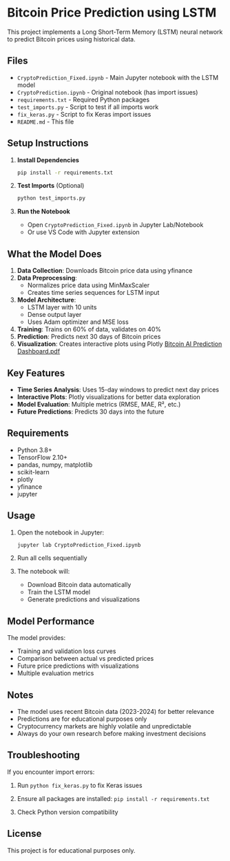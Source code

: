 # Bitcoin Price Prediction using LSTM

This project implements a Long Short-Term Memory (LSTM) neural network to predict Bitcoin prices using historical data.

## Files

- `CryptoPrediction_Fixed.ipynb` - Main Jupyter notebook with the LSTM model
- `CryptoPrediction.ipynb` - Original notebook (has import issues)
- `requirements.txt` - Required Python packages
- `test_imports.py` - Script to test if all imports work
- `fix_keras.py` - Script to fix Keras import issues
- `README.md` - This file

## Setup Instructions

1. **Install Dependencies**
   ```bash
   pip install -r requirements.txt
   ```

2. **Test Imports** (Optional)
   ```bash
   python test_imports.py
   ```

3. **Run the Notebook**
   - Open `CryptoPrediction_Fixed.ipynb` in Jupyter Lab/Notebook
   - Or use VS Code with Jupyter extension

## What the Model Does

1. **Data Collection**: Downloads Bitcoin price data using yfinance
2. **Data Preprocessing**: 
   - Normalizes price data using MinMaxScaler
   - Creates time series sequences for LSTM input
3. **Model Architecture**:
   - LSTM layer with 10 units
   - Dense output layer
   - Uses Adam optimizer and MSE loss
4. **Training**: Trains on 60% of data, validates on 40%
5. **Prediction**: Predicts next 30 days of Bitcoin prices
6. **Visualization**: Creates interactive plots using Plotly
   [Bitcoin AI Prediction Dashboard.pdf](https://github.com/user-attachments/files/23139652/Bitcoin.AI.Prediction.Dashboard.pdf)

## Key Features

- **Time Series Analysis**: Uses 15-day windows to predict next day prices
- **Interactive Plots**: Plotly visualizations for better data exploration
- **Model Evaluation**: Multiple metrics (RMSE, MAE, R², etc.)
- **Future Predictions**: Predicts 30 days into the future

## Requirements

- Python 3.8+
- TensorFlow 2.10+
- pandas, numpy, matplotlib
- scikit-learn
- plotly
- yfinance
- jupyter

## Usage

1. Open the notebook in Jupyter:
   ```bash
   jupyter lab CryptoPrediction_Fixed.ipynb
   ```

2. Run all cells sequentially

3. The notebook will:
   - Download Bitcoin data automatically
   - Train the LSTM model
   - Generate predictions and visualizations

## Model Performance

The model provides:
- Training and validation loss curves
- Comparison between actual vs predicted prices
- Future price predictions with visualizations
- Multiple evaluation metrics

## Notes

- The model uses recent Bitcoin data (2023-2024) for better relevance
- Predictions are for educational purposes only
- Cryptocurrency markets are highly volatile and unpredictable
- Always do your own research before making investment decisions

## Troubleshooting

If you encounter import errors:
1. Run `python fix_keras.py` to fix Keras issues

2. Ensure all packages are installed: `pip install -r requirements.txt`
3. Check Python version compatibility

## License

This project is for educational purposes only.

